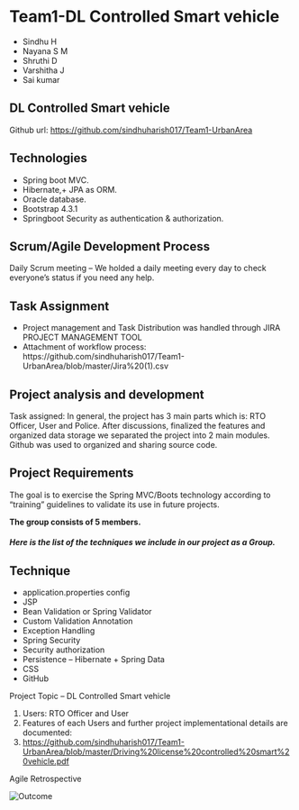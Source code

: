 # Team1-DL Controlled Smart vehicle
<ul>
    <li>Sindhu H</li>
    <li>Nayana S M</li>
    <li>Shruthi D</li>    
    <li>Varshitha J</li>   
    <li>Sai kumar</li>   
</ul> 

 	 
## DL Controlled Smart vehicle

Github url: https://github.com/sindhuharish017/Team1-UrbanArea <br/> 

## Technologies

<ul>
    <li>Spring boot MVC.</li>
    <li>Hibernate,+ JPA as ORM.</li>
    <li>Oracle database.</li>
    <li>Bootstrap 4.3.1</li>
    <li>Springboot Security as authentication & authorization.</li>
   
</ul>

## Scrum/Agile Development Process 
 
Daily Scrum meeting – We holded a daily meeting every day to check everyone’s status if you need any help. 

## Task Assignment
<ul>
    <li>Project management and Task Distribution was handled through JIRA PROJECT MANAGEMENT TOOL </li>
    <li>Attachment of workflow process: 
    https://github.com/sindhuharish017/Team1-UrbanArea/blob/master/Jira%20(1).csv</li>
    

</ul>  


## Project analysis and development
Task assigned: In general, the project has 3 main parts which is: RTO Officer, User and Police. After discussions, finalized the features and organized data storage we separated the project into 2 main modules.
<br/>
Github was used to organized and sharing source code.


## Project Requirements
The goal is to exercise the Spring MVC/Boots technology according to “training” guidelines to validate its use in future projects. 

<p>
    <strong>The group consists of 5 members.</strong>
</p> 
 
##### Here is the list of the techniques we include in our project as a Group.

## Technique 
<ul>
    <li>application.properties config</li>
    <li>JSP</li>
    <li>Bean Validation or Spring Validator</li>
    <li>Custom Validation Annotation</li>
    <li>Exception Handling</li>
    <li>Spring Security </li>
    <li>Security authorization</li>
    <li>Persistence – Hibernate + Spring Data</li>
    <li>CSS</li>
    <li>GitHub</li>    
</ul>
 
 
 Project Topic – DL Controlled Smart vehicle
 
1.	Users:  RTO Officer and User 
2.	Features of each Users and further project implementational details are documented:
3.  https://github.com/sindhuharish017/Team1-UrbanArea/blob/master/Driving%20license%20controlled%20smart%20vehicle.pdf <br/>
       
       



Agile Retrospective 


![Outcome](https://github.com/sindhuharish017/Team1-UrbanArea/blob/master/retrospective.PNG)
